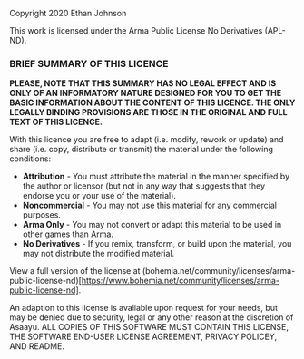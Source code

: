 Copyright 2020 Ethan Johnson

This work is licensed under the Arma Public License No Derivatives (APL-ND).

### **BRIEF SUMMARY OF THIS LICENCE**
**PLEASE, NOTE THAT THIS SUMMARY HAS NO LEGAL EFFECT AND IS ONLY OF AN INFORMATORY NATURE DESIGNED FOR YOU TO GET THE BASIC INFORMATION ABOUT THE CONTENT OF THIS LICENCE. THE ONLY LEGALLY BINDING PROVISIONS ARE THOSE IN THE ORIGINAL AND FULL TEXT OF THIS LICENCE.**

With this licence you are free to adapt (i.e. modify, rework or update) and share (i.e. copy, distribute or transmit) the material under the following conditions:

- **Attribution** - You must attribute the material in the manner specified by the author or licensor (but not in any way that suggests that they endorse you or your use of the material).
- **Noncommercial** - You may not use this material for any commercial purposes.
- **Arma Only** - You may not convert or adapt this material to be used in other games than Arma.
- **No Derivatives** - If you remix, transform, or build upon the material, you may not distribute the modified material.

View a full version of the license at (bohemia.net/community/licenses/arma-public-license-nd)[https://www.bohemia.net/community/licenses/arma-public-license-nd].

An adaption to this license is avaliable upon request for your needs, but may be denied due to security, legal or any other reason at the discretion of Asaayu.
ALL COPIES OF THIS SOFTWARE MUST CONTAIN THIS LICENSE, THE SOFTWARE END-USER LICENSE AGREEMENT, PRIVACY POLICEY, AND README.
